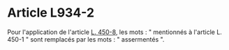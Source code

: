 # Article L934-2

<p>Pour l'application de l'article <a href='/code-de-commerce/partie-legislative/livre-iv-de-la-liberte-des-prix-et-de-la-concurrence/titre-v-des-pouvoirs-denquete/l450-8.md' title='Code de commerce - art. L450-8 (V)'>L. 450-8</a>, les mots : " mentionnés à l'article L. 450-1 " sont remplacés par les mots : " assermentés ".</p>